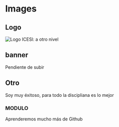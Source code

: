 # Images
## Logo
![Logo ICESI: a otro nivel](https://www.icesi.edu.co/launiversidad/images/La_universidad/logosimbolos/logo-icesi-a-otro-nivel.png)

## banner

Pendiente de subir
## Otro
Soy muy éxitoso, para todo la discipliana es lo mejor
### MODULO
Aprenderemos mucho más de Github

